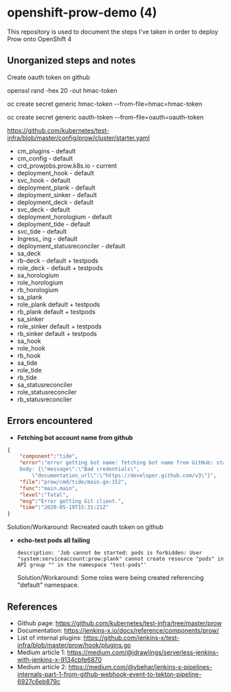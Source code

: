 # openshift-prow-demo (4)

This repository is used to document the steps I've taken in order to deploy Prow onto OpenShift 4

## Unorganized steps and notes

Create oauth token on github

openssl rand -hex 20 -out hmac-token

oc create secret generic hmac-token --from-file=hmac=hmac-token

oc create secret generic oauth-token --from-file=oauth=oauth-token

https://github.com/kubernetes/test-infra/blob/master/config/prow/cluster/starter.yaml
  - cm_plugins - default
  - cm_config - default
  - crd_prowjobs.prow.k8s.io - current
  - deployment_hook - default
  - svc_hook - default
  - deployment_plank - default
  - deployment_sinker - default
  - deployment_deck - default
  - svc_deck - default
  - deployment_horologium - default
  - deployment_tide - default
  - svc_tide - default
  - Ingress_ ing - default
  - deployment_statusreconciler - default
  - sa_deck
  - rb-deck - default + testpods
  - role_deck - default + testpods
  - sa_horologium
  - role_horologium
  - rb_horologium
  - sa_plank
  - role_plank default + testpods
  - rb_plank default + testpods
  - sa_sinker
  - role_sinker default + testpods
  - rb_sinker default + testpods
  - sa_hook
  - role_hook
  - rb_hook
  - sa_tide
  - role_tide
  - rb_tide
  - sa_statusreconciler
  - role_statusreconciler
  - rb_statusreconciler
  
## Errors encountered

 - **Fetching bot account name from github**
 
``` json
{
    "component":"tide",
    "error":"error getting bot name: fetching bot name from GitHub: status code 401 not one of [200], 
    body: {\"message\":\"Bad credentials\",
        \"documentation_url\":\"https://developer.github.com/v3\"}",
    "file":"prow/cmd/tide/main.go:152",
    "func":"main.main",
    "level":"fatal",
    "msg":"Error getting Git client.",
    "time":"2020-05-19T15:31:21Z"
}
```
   Solution/Workaround: Recreated oauth token on github


  - **echo-test pods all failing**

    `description: 'Job cannot be started: pods is forbidden: User "system:serviceaccount:prow:plank"
     cannot create resource "pods" in API group "" in the namespace "test-pods"'`
     
     Solution/Workaround: Some roles were being created referencing "default" namespace. 


## References

  - Github page: https://github.com/kubernetes/test-infra/tree/master/prow
  - Documentation: https://jenkins-x.io/docs/reference/components/prow/
  - List of internal plugins: https://github.com/jenkins-x/test-infra/blob/master/prow/hook/plugins.go
  - Medium article 1: https://medium.com/@jdrawlings/serverless-jenkins-with-jenkins-x-9134cbfe6870
  - Medium article 2: https://medium.com/@vbehar/jenkins-x-pipelines-internals-part-1-from-github-webhook-event-to-tekton-pipeline-6927c6eb879c

